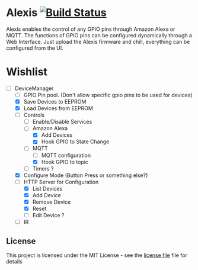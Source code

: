 # Alexis [![Build Status](https://travis-ci.org/rpidanny/Alexis.svg?branch=develop)](https://travis-ci.org/rpidanny/Alexis)
Alexis enables the control of any GPIO pins through Amazon Alexa or MQTT.
The functions of GPIO pins can be configured dynamically through a Web Interface.
Just upload the Alexis firmware and chill, everything can be configured from the UI.

# Wishlist

- [ ] DeviceManager
  - [ ] GPIO Pin pool. (Don't allow specific gpio pins to be used for devices)
  - [x] Save Devices to EEPROM
  - [x] Load Devices from EEPROM
  - [ ] Controls
    - [ ] Enable/Disable Services
    - [ ] Amazon Alexa
      - [x] Add Devices
      - [x] Hook GPIO to State Change
    - [ ] MQTT
      - [ ] MQTT configuration
      - [x] Hook GPIO to topic
    - [ ] Timers ?
  - [x] Configure Mode (Button Press or something else?)
  - [ ] HTTP Server for Configuration
    - [x] List Devices
    - [x] Add Device
    - [x] Remove Device
    - [x] Reset
    - [ ] Edit Device ?
  - [ ] IR

## License

This project is licensed under the MIT License - see the [license file](LICENSE) file for details